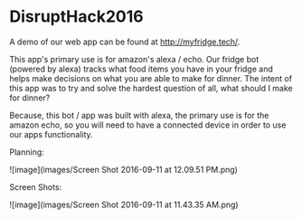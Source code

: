 # DisruptHack2016

A demo of our web app can be found at http://myfridge.tech/.

This app's primary use is for amazon's alexa / echo. Our fridge bot (powered by alexa) tracks what food items you have in your fridge and helps make decisions on what you are able to make for dinner. The intent of this app was to try and solve the hardest question of all, what should I make for dinner?

Because, this bot / app was built with alexa, the primary use is for the amazon echo, so you will need to have a connected device in order to use our apps functionality.

Planning:

![image](images/Screen Shot 2016-09-11 at 12.09.51 PM.png)

Screen Shots:

![image](images/Screen Shot 2016-09-11 at 11.43.35 AM.png)
